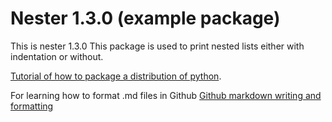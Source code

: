 # Nester 1.3.0 (example package)

This is nester 1.3.0
This package is used to print nested lists either with indentation or without.

[Tutorial of how to package a distribution of python](https://packaging.python.org/en/latest/tutorials/packaging-projects/).

For learning how to format .md files in Github
[Github markdown writing and formatting](https://docs.github.com/en/get-started/writing-on-github/getting-started-with-writing-and-formatting-on-github/basic-writing-and-formatting-syntax)
